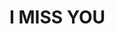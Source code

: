 
<html>
<head>
</head>
<link rel="stylesheet" type="text/css" href="LL.css" />
 <script type="text/javascript" src="LL.js"></script>
<body>
<div>
</div>
<h1>I MISS YOU</h1>
<div class="d2">
</div>
</body>
</html>
